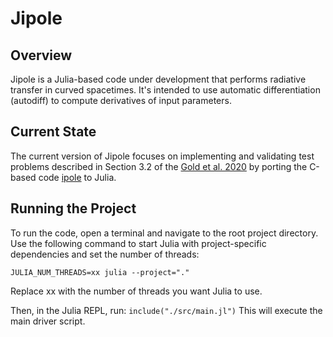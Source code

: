 # Jipole
## Overview

Jipole is a Julia-based code under development that performs radiative transfer in curved spacetimes. It's intended to use automatic differentiation (autodiff) to compute derivatives of input parameters.

## Current State
The current version of Jipole focuses on implementing and validating test problems described in Section 3.2 of the [Gold et al. 2020](https://iopscience.iop.org/article/10.3847/1538-4357/ab96c6) by porting the C-based code [ipole](https://github.com/moscibrodzka/ipole) to Julia.

## Running the Project
To run the code, open a terminal and navigate to the root project directory. Use the following command to start Julia with project-specific dependencies and set the number of threads:

`JULIA_NUM_THREADS=xx julia --project="."`

Replace xx with the number of threads you want Julia to use.

Then, in the Julia REPL, run:
`include("./src/main.jl")`
This will execute the main driver script.